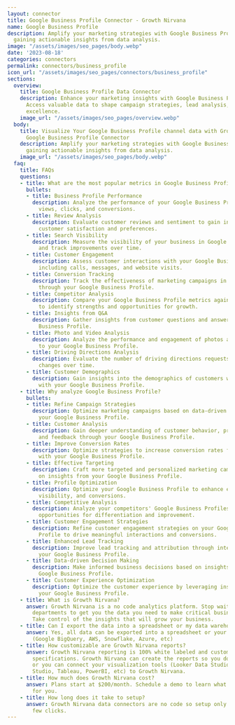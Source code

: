 ```yaml
---
layout: connector
title: Google Business Profile Connector - Growth Nirvana
name: Google Business Profile
description: Amplify your marketing strategies with Google Business Profile integration,
  gaining actionable insights from data analysis.
image: "/assets/images/seo_pages/body.webp"
date: '2023-08-18'
categories: connectors
permalink: connectors/business_profile
icon_url: "/assets/images/seo_pages/connectors/business_profile"
sections:
  overview:
    title: Google Business Profile Data Connector
    description: Enhance your marketing insights with Google Business Profile integration.
      Access valuable data to shape campaign strategies, lead analysis, and operational
      excellence.
    image_url: "/assets/images/seo_pages/overview.webp"
  body:
    title: Visualize Your Google Business Profile channel data with Growth Nirvana's
      Google Business Profile Connector
    description: Amplify your marketing strategies with Google Business Profile integration,
      gaining actionable insights from data analysis.
    image_url: "/assets/images/seo_pages/body.webp"
  faq:
    title: FAQs
    questions:
    - title: What are the most popular metrics in Google Business Profile to analyze?
      bullets:
      - title: Business Profile Performance
        description: Analyze the performance of your Google Business Profile, including
          views, clicks, and conversions.
      - title: Review Analysis
        description: Evaluate customer reviews and sentiment to gain insights into
          customer satisfaction and preferences.
      - title: Search Visibility
        description: Measure the visibility of your business in Google search results
          and track improvements over time.
      - title: Customer Engagement
        description: Assess customer interactions with your Google Business Profile,
          including calls, messages, and website visits.
      - title: Conversion Tracking
        description: Track the effectiveness of marketing campaigns in driving conversions
          through your Google Business Profile.
      - title: Competitor Analysis
        description: Compare your Google Business Profile metrics against your competitors
          to identify strengths and opportunities for growth.
      - title: Insights from Q&A
        description: Gather insights from customer questions and answers on your Google
          Business Profile.
      - title: Photo and Video Analysis
        description: Analyze the performance and engagement of photos and videos uploaded
          to your Google Business Profile.
      - title: Driving Directions Analysis
        description: Evaluate the number of driving directions requests and track
          changes over time.
      - title: Customer Demographics
        description: Gain insights into the demographics of customers who interact
          with your Google Business Profile.
    - title: Why analyze Google Business Profile?
      bullets:
      - title: Refine Campaign Strategies
        description: Optimize marketing campaigns based on data-driven insights from
          your Google Business Profile.
      - title: Customer Analysis
        description: Gain deeper understanding of customer behavior, preferences,
          and feedback through your Google Business Profile.
      - title: Improve Conversion Rates
        description: Optimize strategies to increase conversion rates from interactions
          with your Google Business Profile.
      - title: Effective Targeting
        description: Craft more targeted and personalized marketing campaigns based
          on insights from your Google Business Profile.
      - title: Profile Optimization
        description: Optimize your Google Business Profile to enhance engagement,
          visibility, and conversions.
      - title: Competitive Analysis
        description: Analyze your competitors' Google Business Profiles to identify
          opportunities for differentiation and improvement.
      - title: Customer Engagement Strategies
        description: Refine customer engagement strategies on your Google Business
          Profile to drive meaningful interactions and conversions.
      - title: Enhanced Lead Tracking
        description: Improve lead tracking and attribution through integration with
          your Google Business Profile.
      - title: Data-driven Decision Making
        description: Make informed business decisions based on insights from your
          Google Business Profile.
      - title: Customer Experience Optimization
        description: Optimize the customer experience by leveraging insights from
          your Google Business Profile.
    - title: What is Growth Nirvana?
      answer: Growth Nirvana is a no code analytics platform. Stop waiting for other
        departments to get you the data you need to make critical business decisions.
        Take control of the insights that will grow your business.
    - title: Can I export the data into a spreadsheet or my data warehouse?
      answer: Yes, all data can be exported into a spreadsheet or your data warehouse
        (Google BigQuery, AWS, Snowflake, Azure, etc)
    - title: How customizable are Growth Nirvana reports?
      answer: Growth Nirvana reporting is 100% white labeled and customized to your
        specifications. Growth Nirvana can create the reports so you don’t have to
        or you can connect your visualization tools (Looker Data Studio/Google Data
        Studio, Tableau, PowerBI, etc) to Growth Nirvana.
    - title: How much does Growth Nirvana cost?
      answer: Plans start at $200/month. Schedule a demo to learn what plan is best
        for you.
    - title: How long does it take to setup?
      answer: Growth Nirvana data connectors are no code so setup only requires a
        few clicks.
---
```

